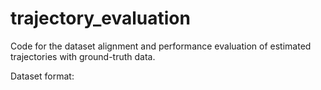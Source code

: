 # trajectory_evaluation

Code for the dataset alignment and performance evaluation of estimated trajectories with ground-truth data.

Dataset format:
<sample counter> <timestamp> <x> <y> <z> <qw> <qx> <qy> <qz>
